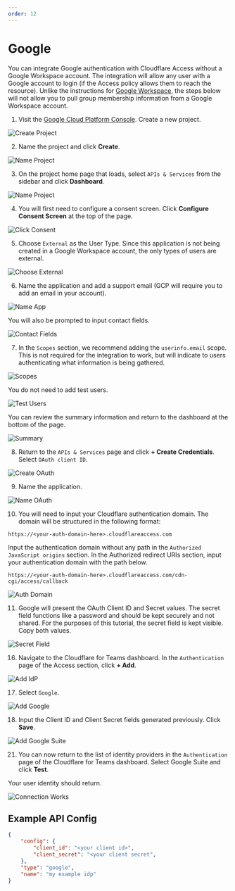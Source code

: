 ```yaml
---
order: 12
---
```


# Google

You can integrate Google authentication with Cloudflare Access without a Google Workspace account. The integration will allow any user with a Google account to login (if the Access policy allows them to reach the resource). Unlike the instructions for [Google Workspace](/authentication/configuring-identity-providers/gsuite), the steps below will not allow you to pull group membership information from a Google Workspace account.

1. Visit the [Google Cloud Platform Console](https://console.cloud.google.com/). Create a new project.

![Create Project](../../static/google/create-project.png)

2. Name the project and click **Create**.

![Name Project](../../static/google/name-project.png)

3. On the project home page that loads, select `APIs & Services` from the sidebar and click **Dashboard**.

![Name Project](../../static/google/click-api-dash.png)

4. You will first need to configure a consent screen. Click **Configure Consent Screen** at the top of the page.

![Click Consent](../../static/google/click-configure-consent.png)

5. Choose `External` as the User Type. Since this application is not being created in a Google Workspace account, the only types of users are external.

![Choose External](../../static/google/choose-external.png)

6. Name the application and add a support email (GCP will require you to add an email in your account).

![Name App](../../static/google/name-app.png)

You will also be prompted to input contact fields.

![Contact Fields](../../static/google/contact-fields.png)

7. In the `Scopes` section, we recommend adding the `userinfo.email` scope. This is not required for the integration to work, but will indicate to users authenticating what information is being gathered.

![Scopes](../../static/google/scopes.png)

You do not need to add test users.

![Test Users](../../static/google/test-users.png)

You can review the summary information and return to the dashboard at the bottom of the page.

![Summary](../../static/google/consent-screen-summary.png)

8. Return to the `APIs & Services` page and click **+ Create Credentials**. Select `OAuth client ID`.

![Create OAuth](../../static/google/create-oauth.png)

9. Name the application.

![Name OAuth](../../static/google/name-oauth.png)

10. You will need to input your Cloudflare authentication domain. The domain will be structured in the following format:

```
https://<your-auth-domain-here>.cloudflareaccess.com
```

Input the authentication domain without any path in the `Authorized JavaScript origins` section. In the Authorized redirect URIs section, input your authentication domain with the path below.

```
https://<your-auth-domain-here>.cloudflareaccess.com/cdn-cgi/access/callback
```

![Auth Domain](../../static/google/auth-domain.png)

11. Google will present the OAuth Client ID and Secret values. The secret field functions like a password and should be kept securely and not shared. For the purposes of this tutorial, the secret field is kept visible. Copy both values.

![Secret Field](../../static/google/oauth-created.png)

16. Navigate to the Cloudflare for Teams dashboard. In the `Authentication` page of the Access section, click **+ Add**.

![Add IdP](../../static/google/add-idp.png)

17. Select `Google`.

![Add Google](../../static/google/add-google.png)

18. Input the Client ID and Client Secret fields generated previously. Click **Save**.

![Add Google Suite](../../static/google/input-client.png)

21. You can now return to the list of identity providers in the `Authentication` page of the Cloudflare for Teams dashboard. Select Google Suite and click **Test**.

Your user identity should return.

![Connection Works](../../static/google/connection-works.png)

## Example API Config

```json
{
    "config": {
        "client_id": "<your client id>",
        "client_secret": "<your client secret",
    },
    "type": "google",
    "name": "my example idp"
}
